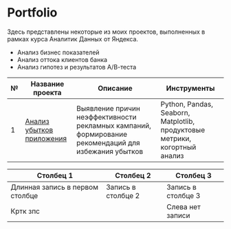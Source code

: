 # Portfolio
Здесь представлены некоторые из моих проектов, выполненных в рамках курса Аналитик Данных от Яндекса.
* Анализ бизнес показателей
* Анализ оттока клиентов банка
* Анализ гипотез и результатов А/В-теста

|№|Название проекта|Описание|Инструменты|
|-|--|---|----|
|1|[Анализ убытков приложения]()|Выявление причин неэффективности рекламных кампаний, формирование рекомендаций для избежания убытков|Python, Pandas, Seaborn, Matplotlib, продуктовые метрики, когортный анализ|

|Столбец 1|Столбец 2|Столбец 3|
|-|--------|---|
|Длинная запись в первом столбце|Запись в столбце 2|Запись в столбце 3|
|Кртк зпс| |Слева нет записи|
